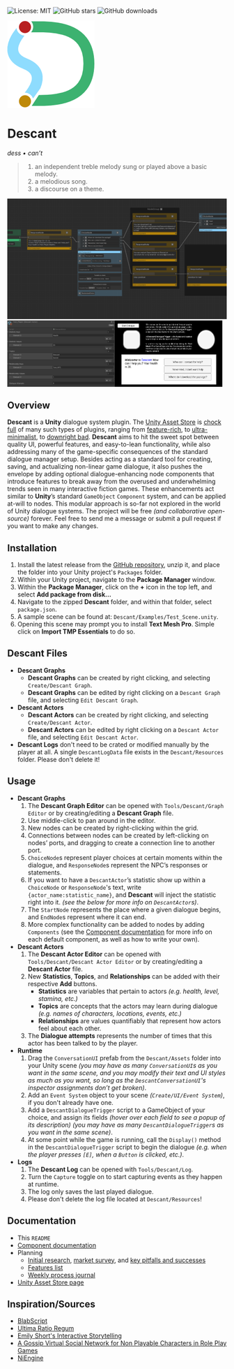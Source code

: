 ![License: MIT](https://img.shields.io/badge/License-MIT-yellow)
![GitHub stars](https://img.shields.io/github/stars/owmacohe/descant)
![GitHub downloads](https://img.shields.io/github/downloads/owmacohe/descant/total)

![Descant logo](Media/Logo/Descant_Logo_C_200.png)

# Descant

*dess • can’t*

> 1. an independent treble melody sung or played above a basic melody.
> 2. a melodious song.
> 3. a discourse on a theme.


<img src="Media/Screenshots/editor.png" alt="Descant Dialogue Editor">

<div style="display:flex; flex-direction:row;">
  <img src="Media/Screenshots/actor.png" alt="Descant Actor" style="width:49%">
  <img src="Media/Screenshots/game.png" alt="Sample UI implementation" style="width:49%">
</div>



## Overview

**Descant** is a **Unity** dialogue system plugin. The [Unity Asset Store](https://assetstore.unity.com) is [chock full](Documentation/system_review.xlsx) of many such types of plugins, ranging from [feature-rich](https://assetstore.unity.com/packages/tools/behavior-ai/dialogue-system-for-unity-11672), to [ultra-minimalist](https://assetstore.unity.com/packages/tools/visual-scripting/conversa-dialogue-system-192549), to [downright bad](https://assetstore.unity.com/packages/tools/c5-dialogue-system-14881). **Descant** aims to hit the sweet spot between quality UI, powerful features, and easy-to-lean functionality, while also addressing many of the game-specific consequences of the standard dialogue manager setup. Besides acting as a standard tool for creating, saving, and actualizing non-linear game dialogue, it also pushes the envelope by adding optional dialogue-enhancing node components that introduce features to break away from the overused and underwhelming trends seen in many interactive fiction games. These enhancements act similar to **Unity**’s standard `GameObject` `Component` system, and can be applied at-will to nodes. This modular approach is so-far not explored in the world of Unity dialogue systems. The project will be free *(and collaborative open-source)* forever. Feel free to send me a message or submit a pull request if you want to make any changes.



## Installation

1. Install the latest release from the [GitHub repository](https://github.com/Owmacohe/Descant/releases), unzip it, and place the folder into your Unity project's `Packages` folder.
2. Within your Unity project, navigate to the **Package Manager** window.
3. Within the **Package Manager**, click on the **+** icon in the top left, and select **Add package from disk…**
4. Navigate to the zipped **Descant** folder, and within that folder, select `package.json`.
5. A sample scene can be found at: `Descant/Examples/Test_Scene.unity`.
6. Opening this scene may prompt you to install **Text Mesh Pro**. Simple click on **Import TMP Essentials** to do so.



## Descant Files

- **Descant Graphs**
  - **Descant Graphs** can be created by right clicking, and selecting `Create/Descant Graph`.
  - **Descant Graphs** can be edited by right clicking on a `Descant Graph` file, and selecting `Edit Descant Graph`.
- **Descant Actors**
  - **Descant Actors** can be created by right clicking, and selecting `Create/Descant Actor`.
  - **Descant Actors** can be edited by right clicking on a `Descant Actor` file, and selecting `Edit Descant Actor`.
- **Descant Logs** don't need to be crated or modified manually by the player at all. A single `DescantLogData` file exists in the `Descant/Resources` folder. Please don't delete it!



## Usage
- **Descant Graphs**
  1. The **Descant Graph Editor** can be opened with `Tools/Descant/Graph Editor` or by creating/editing a **Descant Graph** file.
  2. Use middle-click to pan around in the editor.
  3. New nodes can be created by right-clicking within the grid.
  4. Connections between nodes can be created by left-clicking on nodes’ ports, and dragging to create a connection line to another port.
  5. `ChoiceNode`s represent player choices at certain moments within the dialogue, and `ResponseNode`s represent the NPC’s responses or statements.
  6. If you want to have a `DescantActor`’s statistic show up within a `ChoiceNode` or `ResponseNode`'s text, write `{actor_name:statistic_name}`, and **Descant** will inject the statistic right into it. *(see the below for more info on `DescantActor`s)*.
  7. The `StartNode` represents the place where a given dialogue begins, and `EndNode`s represent where it can end.
  8. More complex functionality can be added to nodes by adding `Components` (see the [Component documentation](https://omch.tech/descant) for more info on each default component, as well as how to write your own).
- **Descant Actors**
  1. The **Descant Actor Editor** can be opened with `Tools/Descant/Descant Actor Editor` or by creating/editing a **Descant Actor** file.
  2. New **Statistics**, **Topics**, and **Relationships** can be added with their respective **Add** buttons.
     - **Statistics** are variables that pertain to actors *(e.g. health, level, stamina, etc.)*
     - **Topics** are concepts that the actors may learn during dialogue *(e.g. names of characters, locations, events, etc.)*
     - **Relationships** are values quantifiably that represent how actors feel about each other.
  3. The **Dialogue attempts** represents the number of times that this actor has been talked to by the player.
- **Runtime**
  1. Drag the `ConversationUI` prefab from the `Descant/Assets` folder into your Unity scene *(you may have as many `ConversationUI`s as you want in the same scene, and you may modify their text and UI styles as much as you want, so long as the `DescantConversationUI`'s inspector assignments don’t get broken)*.
  2. Add an `Event System` object to your scene *(`Create/UI/Event System`)*, if you don't already have one.
  3. Add a `DescantDialogueTrigger` script to a GameObject of your choice, and assign its fields *(hover over each field to see a popup of its description) (you may have as many `DescantDialogueTrigger`s as you want in the same scene)*.
  4. At some point while the game is running, call the `Display()` method in the `DescantDialogueTrigger` script to begin the dialogue *(e.g. when the player presses `[E]`, when a `Button` is clicked, etc.)*.
- **Logs**
  1. The **Descant Log** can be opened with `Tools/Descant/Log`.
  2. Turn the `Capture` toggle on to start capturing events as they happen at runtime.
  3. The log only saves the last played dialogue.
  4. Please don't delete the log file located at `Descant/Resources`!



## Documentation

- This `README`
- [Component documentation](https://omch.tech/descant)
- Planning
  - [Initial research](Documentation/interaction_research.md), [market survey](Documentation/system_review.xlsx), and [key pitfalls and successes](Documentation/pitfalls_and_sucesses.md)
  - [Features list](Documentation/features.md)
  - [Weekly process journal](Documentation/journal.md)
- [Unity Asset Store page](https://assetstore.unity.com/packages/slug/273262)



## Inspiration/Sources

- [BlabScript](https://www.lablablab.net/?p=701)
- [Ultima Ratio Regum](https://www.markrjohnsongames.com/games/ultima-ratio-regum)
- [Emily Short's Interactive Storytelling](https://emshort.blog/how-to-play/writing-if/my-articles/conversation)
- [A Gossip Virtual Social Network for Non Playable Characters in Role Play Games](https://ieeexplore.ieee.org/document/6680108?part=1)
- [NiEngine](https://github.com/StephanieRct/NiEngine)
